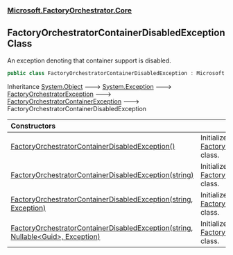 ### [Microsoft.FactoryOrchestrator.Core](Microsoft_FactoryOrchestrator_Core.md 'Microsoft.FactoryOrchestrator.Core')
## FactoryOrchestratorContainerDisabledException Class
An exception denoting that container support is disabled.  
```csharp
public class FactoryOrchestratorContainerDisabledException : Microsoft.FactoryOrchestrator.Core.FactoryOrchestratorContainerException
```

Inheritance [System.Object](https://docs.microsoft.com/en-us/dotnet/api/System.Object 'System.Object') &#129106; [System.Exception](https://docs.microsoft.com/en-us/dotnet/api/System.Exception 'System.Exception') &#129106; [FactoryOrchestratorException](Microsoft_FactoryOrchestrator_Core_FactoryOrchestratorException.md 'Microsoft.FactoryOrchestrator.Core.FactoryOrchestratorException') &#129106; [FactoryOrchestratorContainerException](Microsoft_FactoryOrchestrator_Core_FactoryOrchestratorContainerException.md 'Microsoft.FactoryOrchestrator.Core.FactoryOrchestratorContainerException') &#129106; FactoryOrchestratorContainerDisabledException  

| Constructors | |
| :--- | :--- |
| [FactoryOrchestratorContainerDisabledException()](Microsoft_FactoryOrchestrator_Core_FactoryOrchestratorContainerDisabledException_FactoryOrchestratorContainerDisabledException().md 'Microsoft.FactoryOrchestrator.Core.FactoryOrchestratorContainerDisabledException.FactoryOrchestratorContainerDisabledException()') | Initializes a new instance of the [FactoryOrchestratorContainerDisabledException](Microsoft_FactoryOrchestrator_Core_FactoryOrchestratorContainerDisabledException.md 'Microsoft.FactoryOrchestrator.Core.FactoryOrchestratorContainerDisabledException') class.<br/> |
| [FactoryOrchestratorContainerDisabledException(string)](Microsoft_FactoryOrchestrator_Core_FactoryOrchestratorContainerDisabledException_FactoryOrchestratorContainerDisabledException(string).md 'Microsoft.FactoryOrchestrator.Core.FactoryOrchestratorContainerDisabledException.FactoryOrchestratorContainerDisabledException(string)') | Initializes a new instance of the [FactoryOrchestratorContainerDisabledException](Microsoft_FactoryOrchestrator_Core_FactoryOrchestratorContainerDisabledException.md 'Microsoft.FactoryOrchestrator.Core.FactoryOrchestratorContainerDisabledException') class.<br/> |
| [FactoryOrchestratorContainerDisabledException(string, Exception)](Microsoft_FactoryOrchestrator_Core_FactoryOrchestratorContainerDisabledException_FactoryOrchestratorContainerDisabledException(string_System_Exception).md 'Microsoft.FactoryOrchestrator.Core.FactoryOrchestratorContainerDisabledException.FactoryOrchestratorContainerDisabledException(string, System.Exception)') | Initializes a new instance of the [FactoryOrchestratorContainerDisabledException](Microsoft_FactoryOrchestrator_Core_FactoryOrchestratorContainerDisabledException.md 'Microsoft.FactoryOrchestrator.Core.FactoryOrchestratorContainerDisabledException') class.<br/> |
| [FactoryOrchestratorContainerDisabledException(string, Nullable&lt;Guid&gt;, Exception)](Microsoft_FactoryOrchestrator_Core_FactoryOrchestratorContainerDisabledException_FactoryOrchestratorContainerDisabledException(string_System_Nullable_System_Guid__System_Exception).md 'Microsoft.FactoryOrchestrator.Core.FactoryOrchestratorContainerDisabledException.FactoryOrchestratorContainerDisabledException(string, System.Nullable&lt;System.Guid&gt;, System.Exception)') | Initializes a new instance of the [FactoryOrchestratorContainerDisabledException](Microsoft_FactoryOrchestrator_Core_FactoryOrchestratorContainerDisabledException.md 'Microsoft.FactoryOrchestrator.Core.FactoryOrchestratorContainerDisabledException') class.<br/> |
